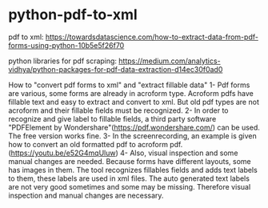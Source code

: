 # python-pdf-to-xml

pdf to xml: https://towardsdatascience.com/how-to-extract-data-from-pdf-forms-using-python-10b5e5f26f70

python libraries for pdf scraping: https://medium.com/analytics-vidhya/python-packages-for-pdf-data-extraction-d14ec30f0ad0

How to "convert pdf forms to xml"  and "extract fillable data"
1- Pdf forms are various, some forms are already in acroform type. Acroform pdfs have fillable text and easy to extract and convert to xml.  But old pdf types are not acroform and their fillable fields must be recognized.
2- In order to recognize and give label to fillable fields, a third party software "PDFElement by Wondershare"(https://pdf.wondershare.com/) can be used. The free version works fine.
3- In the screenrecording, an example is given how to convert an old formatted pdf to acroform pdf. (https://youtu.be/e52G4mqUluw)
4- Also, visual inspection and some manual changes are needed. Because forms have different layouts, some has images in them. The tool recognizes fillables fields and adds text labels to them, these labels are used in xml files. The auto generated text labels are not very good sometimes and some may be missing. Therefore visual inspection and manual changes are necessary.

